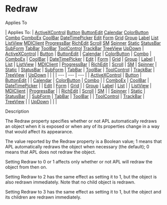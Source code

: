 



<h1 class="heading"><span class="name">Redraw</span></h1>

Applies To

| Applies To: | [ActiveXControl](../a-z/activexcontrol.md) [Button](../a-z/button.md) [ButtonEdit](../a-z/buttonedit.md) [Calendar](../a-z/calendar.md) [ColorButton](../a-z/colorbutton.md) [Combo](../a-z/combo.md) [ComboEx](../a-z/comboex.md) [CoolBar](../a-z/coolbar.md) [DateTimePicker](../a-z/datetimepicker.md) [Edit](../a-z/edit.md) [Form](../a-z/form.md) [Grid](../a-z/grid.md) [Group](../a-z/group.md) [Label](../a-z/label.md) [List](../a-z/list.md) [ListView](../a-z/listview.md) [MDIClient](../a-z/mdiclient.md) [ProgressBar](../a-z/progressbar.md) [RichEdit](../a-z/richedit.md) [Scroll](../a-z/scroll.md) [SM](../a-z/sm.md) [Spinner](../a-z/spinner.md) [Static](../a-z/static.md) [StatusBar](../a-z/statusbar.md) [SubForm](../a-z/subform.md) [TabBar](../a-z/tabbar.md) [ToolBar](../a-z/toolbar.md) [ToolControl](../a-z/toolcontrol.md) [TrackBar](../a-z/trackbar.md) [TreeView](../a-z/treeview.md) [UpDown](../a-z/updown.md) | [ActiveXControl](../a-z/activexcontrol.md) | [Button](../a-z/button.md) | [ButtonEdit](../a-z/buttonedit.md) | [Calendar](../a-z/calendar.md) | [ColorButton](../a-z/colorbutton.md) | [Combo](../a-z/combo.md) | [ComboEx](../a-z/comboex.md) | [CoolBar](../a-z/coolbar.md) | [DateTimePicker](../a-z/datetimepicker.md) | [Edit](../a-z/edit.md) | [Form](../a-z/form.md) | [Grid](../a-z/grid.md) | [Group](../a-z/group.md) | [Label](../a-z/label.md) | [List](../a-z/list.md) | [ListView](../a-z/listview.md) | [MDIClient](../a-z/mdiclient.md) | [ProgressBar](../a-z/progressbar.md) | [RichEdit](../a-z/richedit.md) | [Scroll](../a-z/scroll.md) | [SM](../a-z/sm.md) | [Spinner](../a-z/spinner.md) | [Static](../a-z/static.md) | [StatusBar](../a-z/statusbar.md) | [SubForm](../a-z/subform.md) | [TabBar](../a-z/tabbar.md) | [ToolBar](../a-z/toolbar.md) | [ToolControl](../a-z/toolcontrol.md) | [TrackBar](../a-z/trackbar.md) | [TreeView](../a-z/treeview.md) | [UpDown](../a-z/updown.md) |  |  |
| --- | --- | ---  |
| [ActiveXControl](../a-z/activexcontrol.md) | [Button](../a-z/button.md) | [ButtonEdit](../a-z/buttonedit.md) |
| [Calendar](../a-z/calendar.md) | [ColorButton](../a-z/colorbutton.md) | [Combo](../a-z/combo.md) |
| [ComboEx](../a-z/comboex.md) | [CoolBar](../a-z/coolbar.md) | [DateTimePicker](../a-z/datetimepicker.md) |
| [Edit](../a-z/edit.md) | [Form](../a-z/form.md) | [Grid](../a-z/grid.md) |
| [Group](../a-z/group.md) | [Label](../a-z/label.md) | [List](../a-z/list.md) |
| [ListView](../a-z/listview.md) | [MDIClient](../a-z/mdiclient.md) | [ProgressBar](../a-z/progressbar.md) |
| [RichEdit](../a-z/richedit.md) | [Scroll](../a-z/scroll.md) | [SM](../a-z/sm.md) |
| [Spinner](../a-z/spinner.md) | [Static](../a-z/static.md) | [StatusBar](../a-z/statusbar.md) |
| [SubForm](../a-z/subform.md) | [TabBar](../a-z/tabbar.md) | [ToolBar](../a-z/toolbar.md) |
| [ToolControl](../a-z/toolcontrol.md) | [TrackBar](../a-z/trackbar.md) | [TreeView](../a-z/treeview.md) |
| [UpDown](../a-z/updown.md) |  |  |


Description


The Redraw property specifies whether or not APL automatically redraws an object when it is exposed or when any of its properties change in a way that would affect its appearance.


The value reported by the Redraw property is a Boolean value; 1 means that APL automatically redraws the object when necessary (the default); 0 means that APL does not redraw the object.


Setting Redraw to 0 or 1 affects only whether or not APL will redraw the object from then on.


Setting Redraw to 2 has the same effect as setting it to 1, but the object is also redrawn immediately. Note that no child object is redrawn.


Setting Redraw to 3 has the same effect as setting it to 1, but the object and its children are redrawn immediately.



